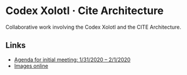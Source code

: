 # Codex Xolotl · Cite Architecture

Collaborative work involving the Codex Xolotl and the CITE Architecture.

## Links

- [Agenda for initial meeting: 1/31/2020 – 2/1/2020](agenda.md)
- [Images online](images.md)
